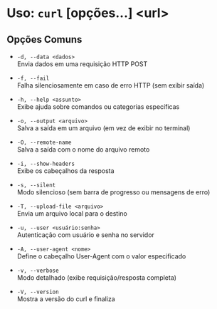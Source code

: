 # Uso: `curl` [opções...] \<url>

## Opções Comuns

- `-d, --data <dados>`  
  Envia dados em uma requisição HTTP POST

- `-f, --fail`  
  Falha silenciosamente em caso de erro HTTP (sem exibir saída)

- `-h, --help <assunto>`  
  Exibe ajuda sobre comandos ou categorias específicas

- `-o, --output <arquivo>`  
  Salva a saída em um arquivo (em vez de exibir no terminal)

- `-O, --remote-name`  
  Salva a saída com o nome do arquivo remoto

- `-i, --show-headers`  
  Exibe os cabeçalhos da resposta

- `-s, --silent`  
  Modo silencioso (sem barra de progresso ou mensagens de erro)

- `-T, --upload-file <arquivo>`  
  Envia um arquivo local para o destino

- `-u, --user <usuário:senha>`  
  Autenticação com usuário e senha no servidor

- `-A, --user-agent <nome>`  
  Define o cabeçalho User-Agent com o valor especificado

- `-v, --verbose`  
  Modo detalhado (exibe requisição/resposta completa)

- `-V, --version`  
  Mostra a versão do curl e finaliza
